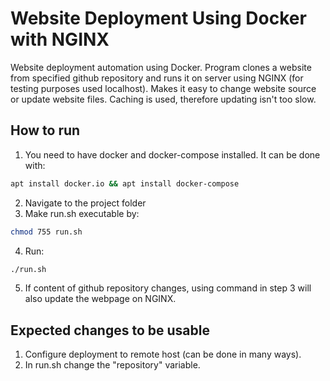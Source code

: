 # Website Deployment Using Docker with NGINX
Website deployment automation using Docker. Program clones a website from specified github repository and runs it on server using NGINX (for testing purposes used localhost). Makes it easy to change website source or update website files. Caching is used, therefore updating isn't too slow.

## How to run
1. You need to have docker and docker-compose installed. It can be done with:
```bash
apt install docker.io && apt install docker-compose
```
2. Navigate to the project folder
3. Make run.sh executable by:
```bash
chmod 755 run.sh
```
4. Run:
```bash
./run.sh
```
5. If content of github repository changes, using command in step 3 will also update the webpage on NGINX.

## Expected changes to be usable
1. Configure deployment to remote host (can be done in many ways).
2. In run.sh change the "repository" variable.
